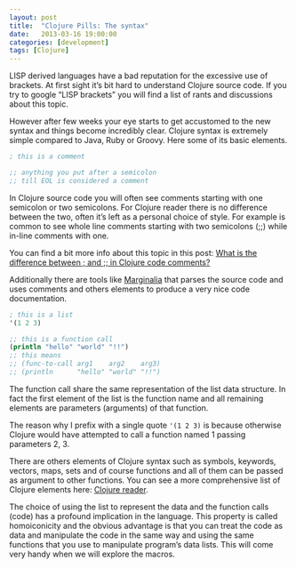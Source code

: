 ```yaml
---
layout: post
title:  "Clojure Pills: The syntax"
date:   2013-03-16 19:00:00
categories: [development]
tags: [Clojure]
---
```


LISP derived languages have a bad reputation for the excessive use of brackets. At first sight it’s bit hard to understand Clojure source code. If you try to google “LISP brackets” you will find a list of rants and discussions about this topic.

However after few weeks your eye starts to get accustomed to the new syntax and things become incredibly clear. Clojure syntax is extremely simple compared to Java, Ruby or Groovy. Here some of its basic elements.

``` Clojure
; this is a comment

;; anything you put after a semicolon
;; till EOL is considered a comment
```

In Clojure source code you will often see comments starting with one semicolon or two semicolons.
For Clojure reader there is no difference between the two, often it’s left as a personal choice of style.
For example is common to see whole line comments starting with two semicolons (;;) while in-line comments with one.

You can find a bit more info about this topic in this post: [What is the difference between ; and ;; in Clojure code comments?](http://stackoverflow.com/questions/5084191/what-is-the-difference-between-and-in-clojure-code-comments)

Additionally there are tools like [Marginalia](https://github.com/gdeer81/marginalia) that parses the source code and uses comments and others elements to produce a very nice code documentation.

``` Clojure
; this is a list
'(1 2 3)

;; this is a function call
(println "hello" "world" "!!")
;; this means
;; (func-to-call arg1    arg2    arg3)
;; (println      "hello" "world" "!!")
```

The function call share the same representation of the list data structure. In fact the first element of the list is the function name and all remaining
elements are parameters (arguments) of that function.

The reason why I prefix with a single quote `'(1 2 3)` is because otherwise Clojure would have attempted to call a function named 1 passing parameters 2, 3.

There are others elements of Clojure syntax such as symbols, keywords, vectors, maps, sets and of course functions and all of them can be passed as argument to other functions. You can see a more comprehensive list of Clojure elements here: [Clojure reader](http://clojure.org/reader).

The choice of using the list to represent the data and the function calls (code) has a profound implication in the language. This property is called homoiconicity and the obvious advantage is that you can treat the code as data and manipulate the code in the same way and using the same functions that you use to manipulate program’s data lists. This will come very handy when we will explore the macros.
